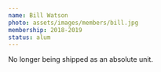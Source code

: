 ```yaml
---
name: Bill Watson
photo: assets/images/members/bill.jpg
membership: 2018-2019
status: alum
---
```

No longer being shipped as an absolute unit.
